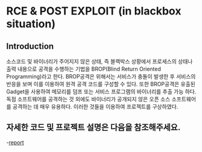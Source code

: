 # RCE & POST EXPLOIT (in blackbox situation)

## Introduction
소스코드 및 바이너리가 주어지지 않은 상태, 즉 블랙박스 상황에서 프로세스의 상태나 출력 내용으로 공격을 수행하는 기법을 BROP(Blind Return Oriented Programming)라고 한다. BROP공격은 위해서는 서비스가 충돌이 발생한 후 서비스의 반응을 보며 이를 이용하여 원격 공격 코드를 구성할 수 있다. 또한 BROP공격은 유출된 Gadget을 사용하여 메모리를 덤프 또는 서비스 프로그램의 바이너리를 추출 가능 하다. 독점 소프트웨어를 공격하는 것 외에도 바이너리가 공개되지 않은 오픈 소스 소프트웨어를 공격하는 데 매우 유용하다. 이러한 것들을 이용하여 프로젝트를 구상하였다.

## 자세한 코드 및 프로젝트 설명은 다음을 참조해주세요.

-[report](https://github.com/98-jeonghoon/BROP_Project/blob/main/report)
